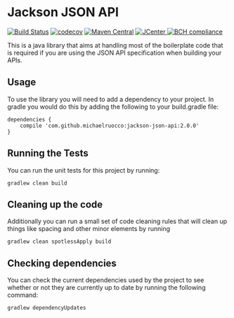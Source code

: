 # Jackson JSON API

[![Build Status](https://travis-ci.org/michaelruocco/jackson-json-api.svg?branch=master)](https://travis-ci.org/michaelruocco/jackson-json-api)
[![codecov](https://codecov.io/gh/michaelruocco/jackson-json-api/branch/master/graph/badge.svg)](https://codecov.io/gh/michaelruocco/jackson-json-api)
[![Maven Central](https://img.shields.io/maven-metadata/v/http/central.maven.org/maven2/com/github/michaelruocco/jackson-json-api/maven-metadata.xml.svg)](http://repo1.maven.org/maven2/com/github/michaelruocco/jackson-json-api)
[![JCenter](https://api.bintray.com/packages/michaelruocco/maven/jackson-json-api/images/download.svg) ](https://bintray.com/michaelruocco/maven/jackson-json-api/_latestVersion)
[![BCH compliance](https://bettercodehub.com/edge/badge/michaelruocco/jackson-json-api?branch=master)](https://bettercodehub.com/)

This is a java library that aims at handling most of the boilerplate code
that is required if you are using the JSON API specification when building
your APIs.

## Usage

To use the library you will need to add a dependency to your project. In
gradle you would do this by adding the following to your build.gradle file:

```
dependencies {
    compile 'com.github.michaelruocco:jackson-json-api:2.0.0'
}
```

## Running the Tests

You can run the unit tests for this project by running:

```
gradlew clean build
```

## Cleaning up the code

Additionally you can run a small set of code cleaning rules that will clean
up things like spacing and other minor elements by running

```
gradlew clean spotlessApply build
```

## Checking dependencies

You can check the current dependencies used by the project to see whether
or not they are currently up to date by running the following command:

```
gradlew dependencyUpdates
```